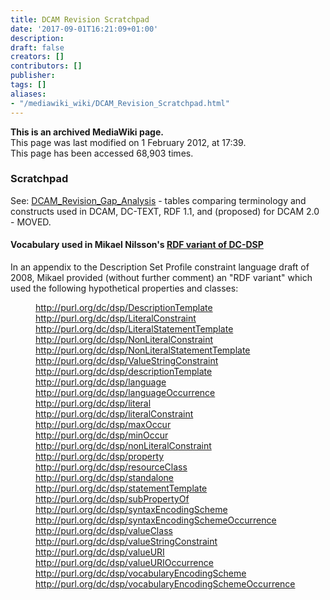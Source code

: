 ```yaml
---
title: DCAM Revision Scratchpad
date: '2017-09-01T16:21:09+01:00'
description: 
draft: false
creators: []
contributors: []
publisher: 
tags: []
aliases:
- "/mediawiki_wiki/DCAM_Revision_Scratchpad.html"
---
```


 **This is an archived MediaWiki page.**  
This page was last modified on 1 February 2012, at 17:39.  
This page has been accessed 68,903 times.

### Scratchpad 

See: [DCAM\_Revision\_Gap\_Analysis](/mediawiki_wiki/DCAM_Revision_Gap_Analysis) - tables comparing terminology and constructs used in DCAM, DC-TEXT, RDF 1.1, and (proposed) for DCAM 2.0 - MOVED.

#### Vocabulary used in Mikael Nilsson's [RDF variant of DC-DSP](http://dublincore.org/documents/dc-dsp/#sect-8) 

In an appendix to the Description Set Profile constraint language draft of 2008, Mikael provided (without further comment) an "RDF variant" which used the following hypothetical properties and classes:

<dl>
<dd>
<a href="http://purl.org/dc/dsp/DescriptionTemplate" class="external free" rel="nofollow">http://purl.org/dc/dsp/DescriptionTemplate</a>
</dd>
<dd>
<a href="http://purl.org/dc/dsp/LiteralConstraint" class="external free" rel="nofollow">http://purl.org/dc/dsp/LiteralConstraint</a>
</dd>
<dd>
<a href="http://purl.org/dc/dsp/LiteralStatementTemplate" class="external free" rel="nofollow">http://purl.org/dc/dsp/LiteralStatementTemplate</a>
</dd>
<dd>
<a href="http://purl.org/dc/dsp/NonLiteralConstraint" class="external free" rel="nofollow">http://purl.org/dc/dsp/NonLiteralConstraint</a>
</dd>
<dd>
<a href="http://purl.org/dc/dsp/NonLiteralStatementTemplate" class="external free" rel="nofollow">http://purl.org/dc/dsp/NonLiteralStatementTemplate</a>
</dd>
<dd>
<a href="http://purl.org/dc/dsp/ValueStringConstraint" class="external free" rel="nofollow">http://purl.org/dc/dsp/ValueStringConstraint</a>
</dd>
<dd>
<a href="http://purl.org/dc/dsp/descriptionTemplate" class="external free" rel="nofollow">http://purl.org/dc/dsp/descriptionTemplate</a>
</dd>
<dd>
<a href="http://purl.org/dc/dsp/language" class="external free" rel="nofollow">http://purl.org/dc/dsp/language</a>
</dd>
<dd>
<a href="http://purl.org/dc/dsp/languageOccurrence" class="external free" rel="nofollow">http://purl.org/dc/dsp/languageOccurrence</a>
</dd>
<dd>
<a href="http://purl.org/dc/dsp/literal" class="external free" rel="nofollow">http://purl.org/dc/dsp/literal</a>
</dd>
<dd>
<a href="http://purl.org/dc/dsp/literalConstraint" class="external free" rel="nofollow">http://purl.org/dc/dsp/literalConstraint</a>
</dd>
<dd>
<a href="http://purl.org/dc/dsp/maxOccur" class="external free" rel="nofollow">http://purl.org/dc/dsp/maxOccur</a>
</dd>
<dd>
<a href="http://purl.org/dc/dsp/minOccur" class="external free" rel="nofollow">http://purl.org/dc/dsp/minOccur</a>
</dd>
<dd>
<a href="http://purl.org/dc/dsp/nonLiteralConstraint" class="external free" rel="nofollow">http://purl.org/dc/dsp/nonLiteralConstraint</a>
</dd>
<dd>
<a href="http://purl.org/dc/dsp/property" class="external free" rel="nofollow">http://purl.org/dc/dsp/property</a>
</dd>
<dd>
<a href="http://purl.org/dc/dsp/resourceClass" class="external free" rel="nofollow">http://purl.org/dc/dsp/resourceClass</a>
</dd>
<dd>
<a href="http://purl.org/dc/dsp/standalone" class="external free" rel="nofollow">http://purl.org/dc/dsp/standalone</a>
</dd>
<dd>
<a href="http://purl.org/dc/dsp/statementTemplate" class="external free" rel="nofollow">http://purl.org/dc/dsp/statementTemplate</a>
</dd>
<dd>
<a href="http://purl.org/dc/dsp/subPropertyOf" class="external free" rel="nofollow">http://purl.org/dc/dsp/subPropertyOf</a>
</dd>
<dd>
<a href="http://purl.org/dc/dsp/syntaxEncodingScheme" class="external free" rel="nofollow">http://purl.org/dc/dsp/syntaxEncodingScheme</a>
</dd>
<dd>
<a href="http://purl.org/dc/dsp/syntaxEncodingSchemeOccurrence" class="external free" rel="nofollow">http://purl.org/dc/dsp/syntaxEncodingSchemeOccurrence</a>
</dd>
<dd>
<a href="http://purl.org/dc/dsp/valueClass" class="external free" rel="nofollow">http://purl.org/dc/dsp/valueClass</a>
</dd>
<dd>
<a href="http://purl.org/dc/dsp/valueStringConstraint" class="external free" rel="nofollow">http://purl.org/dc/dsp/valueStringConstraint</a>
</dd>
<dd>
<a href="http://purl.org/dc/dsp/valueURI" class="external free" rel="nofollow">http://purl.org/dc/dsp/valueURI</a>
</dd>
<dd>
<a href="http://purl.org/dc/dsp/valueURIOccurrence" class="external free" rel="nofollow">http://purl.org/dc/dsp/valueURIOccurrence</a>
</dd>
<dd>
<a href="http://purl.org/dc/dsp/vocabularyEncodingScheme" class="external free" rel="nofollow">http://purl.org/dc/dsp/vocabularyEncodingScheme</a>
</dd>
<dd>
<a href="http://purl.org/dc/dsp/vocabularyEncodingSchemeOccurrence" class="external free" rel="nofollow">http://purl.org/dc/dsp/vocabularyEncodingSchemeOccurrence</a>
</dd>
</dl>


